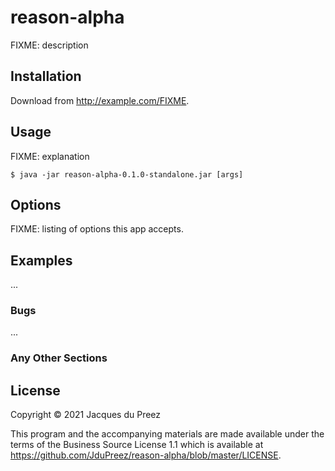 # reason-alpha

FIXME: description

## Installation

Download from http://example.com/FIXME.

## Usage

FIXME: explanation

    $ java -jar reason-alpha-0.1.0-standalone.jar [args]

## Options

FIXME: listing of options this app accepts.

## Examples

...

### Bugs

...

### Any Other Sections

## License

Copyright © 2021 Jacques du Preez

This program and the accompanying materials are made available under the
terms of the Business Source License 1.1 which is available at
https://github.com/JduPreez/reason-alpha/blob/master/LICENSE.

